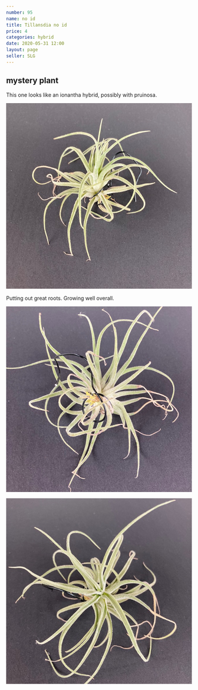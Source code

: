 ```yaml
---
number: 95
name: no id
title: Tillansdia no id
price: 4
categories: hybrid
date: 2020-05-31 12:00
layout: page
seller: SLG
---
```

## mystery plant

This one looks like an ionantha hybrid, possibly with pruinosa.

!["Tillandsia no id"](/i/IMG_0125.jpeg "Tillandsia no id")

Putting out great roots. Growing well overall.

!["Tillandsia no id"](/i/IMG_0126.jpeg "Tillandsia no id")

!["Tillandsia no id"](/i/IMG_0127.jpeg "Tillandsia no id")
